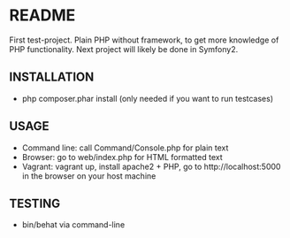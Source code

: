 README
======
First test-project. Plain PHP without framework, to get more knowledge of PHP functionality. Next project will likely be done in Symfony2.

INSTALLATION
------------
- php composer.phar install (only needed if you want to run testcases)

USAGE
-----
- Command line: call Command/Console.php for plain text
- Browser: go to web/index.php for HTML formatted text
- Vagrant: vagrant up, install apache2 + PHP, go to http://localhost:5000 in the browser on your host machine

TESTING
-------
- bin/behat via command-line
